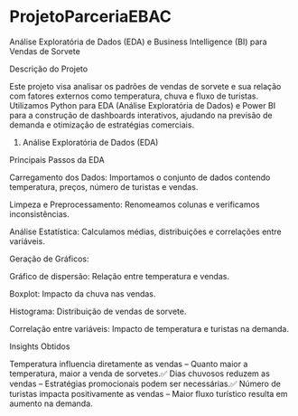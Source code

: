 # ProjetoParceriaEBAC

Análise Exploratória de Dados (EDA) e Business Intelligence (BI) para Vendas de Sorvete

Descrição do Projeto

Este projeto visa analisar os padrões de vendas de sorvete e sua relação com fatores externos como temperatura, chuva e fluxo de turistas. Utilizamos Python para EDA (Análise Exploratória de Dados) e Power BI para a construção de dashboards interativos, ajudando na previsão de demanda e otimização de estratégias comerciais.

1. Análise Exploratória de Dados (EDA)

Principais Passos da EDA

Carregamento dos Dados: Importamos o conjunto de dados contendo temperatura, preços, número de turistas e vendas.

Limpeza e Preprocessamento: Renomeamos colunas e verificamos inconsistências.

Análise Estatística: Calculamos médias, distribuições e correlações entre variáveis.

Geração de Gráficos:

Gráfico de dispersão: Relação entre temperatura e vendas.

Boxplot: Impacto da chuva nas vendas.

Histograma: Distribuição de vendas de sorvete.

Correlação entre variáveis: Impacto de temperatura e turistas na demanda.

Insights Obtidos

Temperatura influencia diretamente as vendas – Quanto maior a temperatura, maior a venda de sorvetes.✅ Dias chuvosos reduzem as vendas – Estratégias promocionais podem ser necessárias.✅ Número de turistas impacta positivamente as vendas – Maior fluxo turístico resulta em aumento na demanda.
